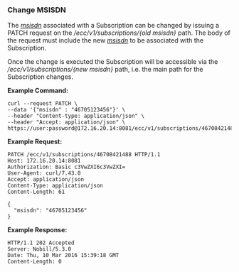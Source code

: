 ### Change MSISDN

The _[msisdn](parameters.md#msisdn)_ associated with a Subscription can be changed by issuing a PATCH request on the _/ecc/v1/subscriptions/{old msisdn}_ path. The body of the request must include the new _[msisdn](parameters.md#msisdn)_ to be associated with the Subscription. 

Once the change is executed the Subscription will be accessible via the _/ecc/v1/subscriptions/{new msisdn}_ path, i.e. the main path for the Subscription changes.

__Example Command:__
```
curl --request PATCH \
--data '{"msisdn" : "46705123456"}' \
--header "Content-type: application/json" \
--header "Accept: application/json" \
https://user:password@172.16.20.14:8081/ecc/v1/subscriptions/46708421488
```

__Example Request:__
```
PATCH /ecc/v1/subscriptions/46708421488 HTTP/1.1
Host: 172.16.20.14:8081
Authorization: Basic c3VwZXI6c3VwZXI=
User-Agent: curl/7.43.0
Accept: application/json
Content-Type: application/json
Content-Length: 61

{
  "msisdn": "46705123456"
}
```

__Example Response:__
```
HTTP/1.1 202 Accepted
Server: Nobill/5.3.0
Date: Thu, 10 Mar 2016 15:39:18 GMT
Content-Length: 0
```
